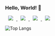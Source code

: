 ### Hello, World! 👋
<div>
 <a href="https://url.kr/nij6q2" target="_blank">    
      <img 
         src="https://img.shields.io/badge/Notion-404040?style=for-the-badge&logo=notion&logoColor=white"
          style="height : auto; margin-left : 10px; margin-right : 10px;"/>
 </a>
   <a href="https://discord.com/users/536079116450004993" target="_blank">    
    <img 
        src="https://img.shields.io/badge/Discord-7289da?style=for-the-badge&logo=discord&logoColor=white"
        style="height : auto; margin-left : 10px; margin-right : 10px;"/>
</a>
    
<a href="https://www.instagram.com/1ave.n/" target="_blank">
    <img 
        src="https://img.shields.io/badge/Instagram-eb347a?style=for-the-badge&logo=instagram&logoColor=white"
        style="height : auto; margin-left : 10px; margin-right : 10px;"/>
</a>
<a href="mailto:"pllo13551@gmail.com">    
    <img 
       src="https://img.shields.io/badge/gmail-d6290b?style=for-the-badge&logo=gmail&logoColor=white"
        style="height : auto; margin-left : 10px; margin-right : 10px;"/>
</a>
</div>
<p>
 
  <!--  
I am LAVEN, a 16-year-old developer who wants to become a full-stack engineer specializing in front-end development. I make it my mission to develop pixel-perfect websites or applications with user-centered design that runs very fast.-->

<!--Want to know more about me? <a href="">Check out my portfolio.</a>
<br>
</p>
<h2>📈 Stats</h2>

![solved.ac stats](https://github-readme-solvedac.hyp3rflow.vercel.app/api/?handle=laven)

-->
![Top Langs](https://github-readme-stats.vercel.app/api/top-langs/?username=l4ven&theme=transparent)      
